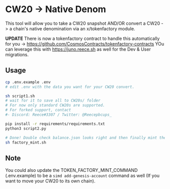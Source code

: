 # CW20 -> Native Denom

This tool will allow you to take a CW20 snapshot AND/OR convert a CW20 -> a chain's native denomination via an x/tokenfactory module.

**UPDATE** There is now a tokenfactory contract to handle this automatically for you -> https://github.com/CosmosContracts/tokenfactory-contracts
YOu can leverage this with https://juno.reece.sh as well for the Dev & User migrations.

## Usage

```bash
cp .env.example .env
# edit .env with the data you want for your CW20 convert.

sh script1.sh
# wait for it to save all to CW20s/ folder
# For now only standard CW20s are supported.
# For forked support, contact 
#- Discord: Reece#3307 / Twitter: @Reecepbcups_ 

pip install -r requirements/requirements.txt
python3 script2.py

# Done! Double check balance.json looks right and then finally mint the tokens to their addresses
sh factory_mint.sh
```

## Note

You could also update the TOKEN_FACTORY_MINT_COMMAND (.env.example) to be a `simd add-genesis-account` command as well (If you want to move your CW20 to its own chain).
